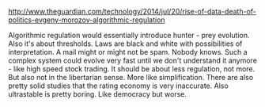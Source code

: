 http://www.theguardian.com/technology/2014/jul/20/rise-of-data-death-of-politics-evgeny-morozov-algorithmic-regulation

Algorithmic regulation would essentially introduce hunter - prey evolution.
Also it's about thresholds. Laws are black and white with possibilities of interpretation. A mail might or might not be spam. Nobody knows.
Such a complex system could evolve very fast until we don't understand it anymore - like high speed stock trading.
It should be about less regulation, not more. But also not in the libertarian sense. More like simplification.
There are also pretty solid studies that the rating economy is very inaccurate.
Also ultrastable is pretty boring. Like democracy but worse.
